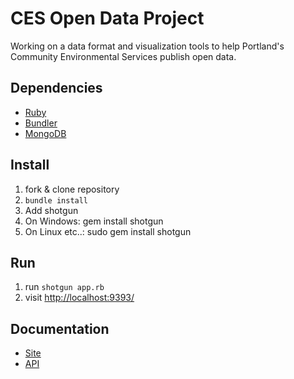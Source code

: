 # CES Open Data Project
Working on a data format and visualization tools to help Portland's Community Environmental Services publish open data.

## Dependencies
* [Ruby](https://www.ruby-lang.org/en/installation/)
* [Bundler](http://bundler.io/)
* [MongoDB](http://docs.mongodb.org/manual/installation/)

## Install
1. fork & clone repository
2. `bundle install`
3. Add shotgun
  1. On Windows: gem install shotgun
  2. On Linux etc..: sudo gem install shotgun

## Run
1. run `shotgun app.rb`
2. visit [http://localhost:9393/](http://localhost:9393/)

## Documentation
* [Site](docs/site.md)
* [API](docs/api.md)
